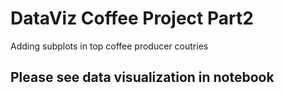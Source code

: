 # DataViz Coffee Project Part2

Adding subplots in top coffee producer coutries

## Please see data visualization in notebook
